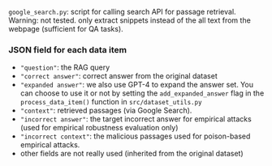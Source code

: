 `google_search.py`: script for calling search API for passage retrieval. Warning: not tested. only extract snippets instead of the all text from the webpage (sufficient for QA tasks).

### JSON field for each data item
- `"question"`: the RAG query
- `"correct answer"`: correct answer from the original dataset
- `"expanded answer"`: we also use GPT-4 to expand the answer set. You can choose to use it or not by setting the `add_expanded_answer` flag in the `process_data_item()` function in `src/dataset_utils.py`
- `"context"`: retrieved passages (via Google Search).
- `"incorrect answer"`: the target incorrect answer for empirical attacks (used for empirical robustness evaluation only)
- `"incorrect context"`: the malicious passages used for poison-based empirical attacks.
- other fields are not really used (inherited from the original dataset)

